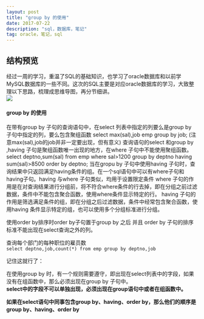 ```yaml
---
layout: post
title: "group by 的使用"
date: 2017-07-22 
description: "sql，数据库，笔记"
tag: oracle，笔记，sql
---  
```


## 结构预览

经过一周的学习，重温了SQL的基础知识，也学习了oracle数据库和以前学MySQL数据库的一些不同。这次的SQL主要是对应oracle数据库的学习，大致整理以下思路，梳理成思维导图，再分节细讲。  
   ![](https://github.com/pangkanghua/pangkanghua.github.io/blob/master/images/posts/oracle/SQL.jpg)  

#### group by 的使用 

在带有group by 子句的查询语句中，在select 列表中指定的列要么是group by 子句中指定的列，要么包含聚组函数  select max(sal),job emp group by job;  (注意max(sal),job的job并非一定要出现，但有意义)  查询语句的select 和group by ,having 子句是聚组函数唯一出现的地方，在where 子句中不能使用聚组函数。  select deptno,sum(sal) from emp where sal>1200 group by deptno having sum(sal)>8500 order by deptno;  当在gropu by 子句中使用having 子句时，查询结果中只返回满足having条件的组。在一个sql语句中可以有where子句和having子句。having 与where 子句类似，均用于设置限定条件  where 子句的作用是在对查询结果进行分组前，将不符合where条件的行去掉，即在分组之前过滤数据，条件中不能包含聚合函数，使用where条件显示特定的行。 
having 子句的作用是筛选满足条件的组，即在分组之后过滤数据，条件中经常包含聚合函数，使用having 条件显示特定的组，也可以使用多个分组标准进行分组。 

使用order by排序时order by子句置于group by 之后 并且 order by 子句的排序标准不能出现在select查询之外的列。

查询每个部门的每种职位的雇员数  
`select deptno,job,count(*) from emp group by deptno,job`



记住这就行了：

在使用group by 时，有一个规则需要遵守，即出现在select列表中的字段，如果没有在组函数中，那么必须出现在group by 子句中。  
**select中的字段不可以单独出现，必须出现在group语句中或者在组函数中。**

**如果在select语句中同事包含group by、having、order by，那么他们的顺序是group by、having、order by**











